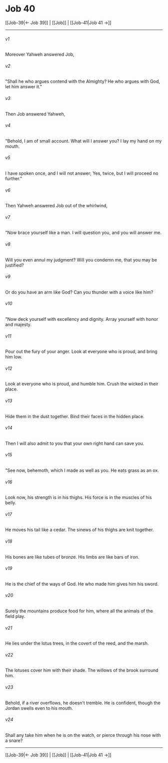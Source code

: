 # Job 40

[[Job-39|← Job 39]] | [[Job]] | [[Job-41|Job 41 →]]
***



###### v1 
Moreover Yahweh answered Job, 

###### v2 
"Shall he who argues contend with the Almighty? He who argues with God, let him answer it." 

###### v3 
Then Job answered Yahweh, 

###### v4 
"Behold, I am of small account. What will I answer you? I lay my hand on my mouth. 

###### v5 
I have spoken once, and I will not answer; Yes, twice, but I will proceed no further." 

###### v6 
Then Yahweh answered Job out of the whirlwind, 

###### v7 
"Now brace yourself like a man. I will question you, and you will answer me. 

###### v8 
Will you even annul my judgment? Will you condemn me, that you may be justified? 

###### v9 
Or do you have an arm like God? Can you thunder with a voice like him? 

###### v10 
"Now deck yourself with excellency and dignity. Array yourself with honor and majesty. 

###### v11 
Pour out the fury of your anger. Look at everyone who is proud, and bring him low. 

###### v12 
Look at everyone who is proud, and humble him. Crush the wicked in their place. 

###### v13 
Hide them in the dust together. Bind their faces in the hidden place. 

###### v14 
Then I will also admit to you that your own right hand can save you. 

###### v15 
"See now, behemoth, which I made as well as you. He eats grass as an ox. 

###### v16 
Look now, his strength is in his thighs. His force is in the muscles of his belly. 

###### v17 
He moves his tail like a cedar. The sinews of his thighs are knit together. 

###### v18 
His bones are like tubes of bronze. His limbs are like bars of iron. 

###### v19 
He is the chief of the ways of God. He who made him gives him his sword. 

###### v20 
Surely the mountains produce food for him, where all the animals of the field play. 

###### v21 
He lies under the lotus trees, in the covert of the reed, and the marsh. 

###### v22 
The lotuses cover him with their shade. The willows of the brook surround him. 

###### v23 
Behold, if a river overflows, he doesn't tremble. He is confident, though the Jordan swells even to his mouth. 

###### v24 
Shall any take him when he is on the watch, or pierce through his nose with a snare?

***
[[Job-39|← Job 39]] | [[Job]] | [[Job-41|Job 41 →]]
